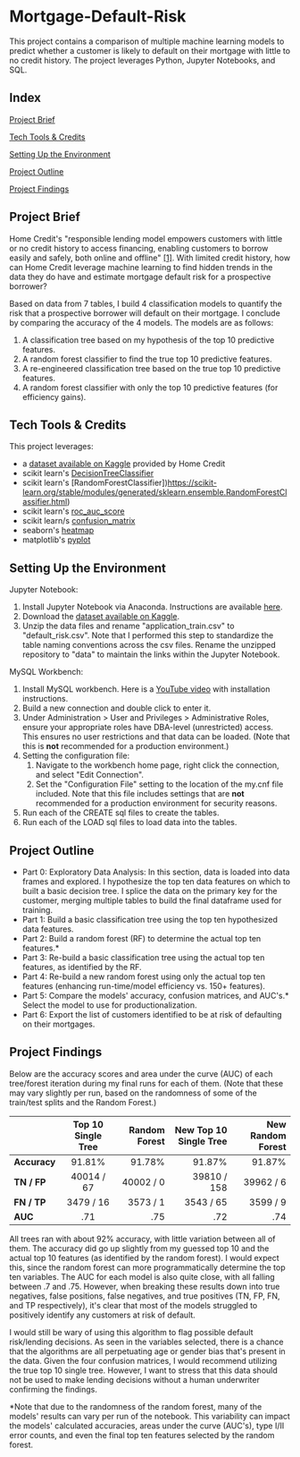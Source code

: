 # Mortgage-Default-Risk
This project contains a comparison of multiple machine learning models to predict whether a customer is likely to default on their mortgage with little to no credit history. The project leverages Python, Jupyter Notebooks, and SQL.

## Index
[Project Brief](#Project-Brief)

[Tech Tools & Credits](#Tech-Tools--Credits)

[Setting Up the Environment](#Setting-Up-the-Environment)

[Project Outline](#Project-Outline)

[Project Findings](#Project-Findings)

## Project Brief
Home Credit's "responsible lending model empowers customers with little or no credit history to access financing, enabling customers to borrow easily and safely, both online and offline" [[1]](https://www.homecredit.net/about-us.aspx/#who-we-are). With limited credit history, how can Home Credit leverage machine learning to find hidden trends in the data they do have and estimate mortgage default risk for a prospective borrower?

Based on data from 7 tables, I build 4 classification models to quantify the risk that a prospective borrower will default on their mortgage. I conclude by comparing the accuracy of the 4 models. The models are as follows:
1. A classification tree based on my hypothesis of the top 10 predictive features.
2. A random forest classifier to find the true top 10 predictive features.
3. A re-engineered classification tree based on the true top 10 predictive features.
4. A random forest classifier with only the top 10 predictive features (for efficiency gains).

## Tech Tools & Credits
This project leverages:
- a [dataset available on Kaggle](https://www.kaggle.com/competitions/home-credit-default-risk) provided by Home Credit
- scikit learn's [DecisionTreeClassifier](https://scikit-learn.org/stable/modules/generated/sklearn.tree.DecisionTreeClassifier.html)
- scikit learn's [RandomForestClassifier])https://scikit-learn.org/stable/modules/generated/sklearn.ensemble.RandomForestClassifier.html)
- scikit learn's [roc_auc_score](https://scikit-learn.org/stable/modules/generated/sklearn.metrics.roc_auc_score.html)
- scikit learn/s [confusion_matrix](https://scikit-learn.org/stable/modules/generated/sklearn.metrics.confusion_matrix.html)
- seaborn's [heatmap](https://seaborn.pydata.org/generated/seaborn.heatmap.html)
- matplotlib's [pyplot](https://matplotlib.org/3.5.3/api/_as_gen/matplotlib.pyplot.html)

## Setting Up the Environment
Jupyter Notebook:
1. Install Jupyter Notebook via Anaconda. Instructions are available [here](https://docs.jupyter.org/en/latest/install/notebook-classic.html).
2. Download the [dataset available on Kaggle](https://www.kaggle.com/competitions/home-credit-default-risk).
3. Unzip the data files and rename "application_train.csv" to "default_risk.csv". Note that I performed this step to standardize the table naming conventions across the csv files. Rename the unzipped repository to "data" to maintain the links within the Jupyter Notebook.

MySQL Workbench:
1. Install MySQL workbench. Here is a [YouTube video](https://www.youtube.com/watch?v=7S_tz1z_5bA&t=300s) with installation instructions.
2. Build a new connection and double click to enter it.
3. Under Administration > User and Privileges > Administrative Roles, ensure your appropriate roles have DBA-level (unrestricted) access. This ensures no user restrictions and that data can be loaded. (Note that this is **not** recommended for a production environment.)
4. Setting the configuration file:
   1. Navigate to the workbench home page, right click the connection, and select "Edit Connection".
   2. Set the "Configuration File" setting to the location of the my.cnf file included. Note that this file includes settings that are **not** recommended for a production environment for security reasons.
5. Run each of the CREATE sql files to create the tables.
6. Run each of the LOAD sql files to load data into the tables.

## Project Outline
- Part 0: Exploratory Data Analysis: In this section, data is loaded into data frames and explored. I hypothesize the top ten data features on which to built a basic decision tree. I splice the data on the primary key for the customer, merging multiple tables to build the final dataframe used for training.
- Part 1: Build a basic classification tree using the top ten hypothesized data features.
- Part 2: Build a random forest (RF) to determine the actual top ten features.*
- Part 3: Re-build a basic classification tree using the actual top ten features, as identified by the RF.
- Part 4: Re-build a new random forest using only the actual top ten features (enhancing run-time/model efficiency vs. 150+ features).
- Part 5: Compare the models' accuracy, confusion matrices, and AUC's.* Select the model to use for productionalization.
- Part 6: Export the list of customers identified to be at risk of defaulting on their mortgages.

## Project Findings
Below are the accuracy scores and area under the curve (AUC) of each tree/forest iteration during my final runs for each of them. (Note that these may vary slightly per run, based on the randomness of some of the train/test splits and the Random Forest.)

| | **Top 10 Single Tree** | **Random Forest** | **New Top 10 Single Tree** | **New Random Forest** 
:-|:-:|-:|-:|-:
**Accuracy**|91.81%|91.78%|91.87%|91.87%
**TN / FP**|40014 / 67|40002 / 0|39810 / 158|39962 / 6
**FN / TP**|3479 / 16|3573 / 1|3543 / 65|3599 / 9
**AUC**|.71|.75|.72|.74

All trees ran with about 92% accuracy, with little variation between all of them. The accuracy did go up slightly from my guessed top 10 and the actual top 10 features (as identified by the random forest). I would expect this, since the random forest can more programmatically determine the top ten variables. The AUC for each model is also quite close, with all falling between .7 and .75. However, when breaking these results down into true negatives, false positions, false negatives, and true positives (TN, FP, FN, and TP respectively), it's clear that most of the models struggled to positively identify any customers at risk of default.

I would still be wary of using this algorithm to flag possible default risk/lending decisions. As seen in the variables selected, there is a chance that the algorithms are all perpetuating age or gender bias that's present in the data. Given the four confusion matrices, I would recommend utilizing the true top 10 single tree. However, I want to stress that this data should not be used to make lending decisions without a human underwriter confirming the findings. 


*Note that due to the randomness of the random forest, many of the models' results can vary per run of the notebook. This variability can impact the models' calculated accuracies, areas under the curve (AUC's), type I/II error counts, and even the final top ten features selected by the random forest.

